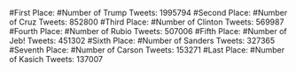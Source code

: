 #First Place: #Number of Trump Tweets: 1995794
#Second Place: #Number of Cruz Tweets: 852800
#Third Place: #Number of Clinton Tweets: 569987
#Fourth Place: #Number of Rubio Tweets: 507006
#Fifth Place: #Number of Jeb! Tweets: 451302
#Sixth Place: #Number of Sanders Tweets: 327365
#Seventh Place: #Number of Carson Tweets: 153271
#Last Place: #Number of Kasich Tweets: 137007
